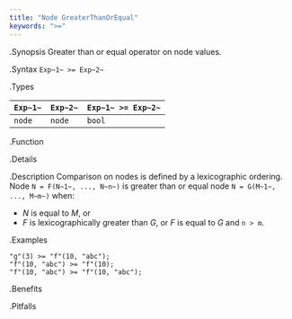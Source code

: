 ```yaml
---
title: "Node GreaterThanOrEqual"
keywords: ">="
---
```


.Synopsis
Greater than or equal operator on node values.

.Syntax
`Exp~1~ >= Exp~2~`

.Types

| `Exp~1~` |  `Exp~2~` | `Exp~1~ >= Exp~2~`  |
| --- | --- | --- |
| `node`    |  `node`    | `bool`                |


.Function

.Details

.Description
Comparison on nodes is defined by a lexicographic ordering. Node `N = F(N~1~, ..., N~n~)` is greater than or equal node 
`N = G(M~1~, ..., M~m~)` when:
*  _N_ is equal to _M_, or
*  _F_ is lexicographically greater than _G_, or _F_ is equal to _G_ and `n > m`.

.Examples
```rascal-shell
"g"(3) >= "f"(10, "abc");
"f"(10, "abc") >= "f"(10);
"f"(10, "abc") >= "f"(10, "abc");
```

.Benefits

.Pitfalls

